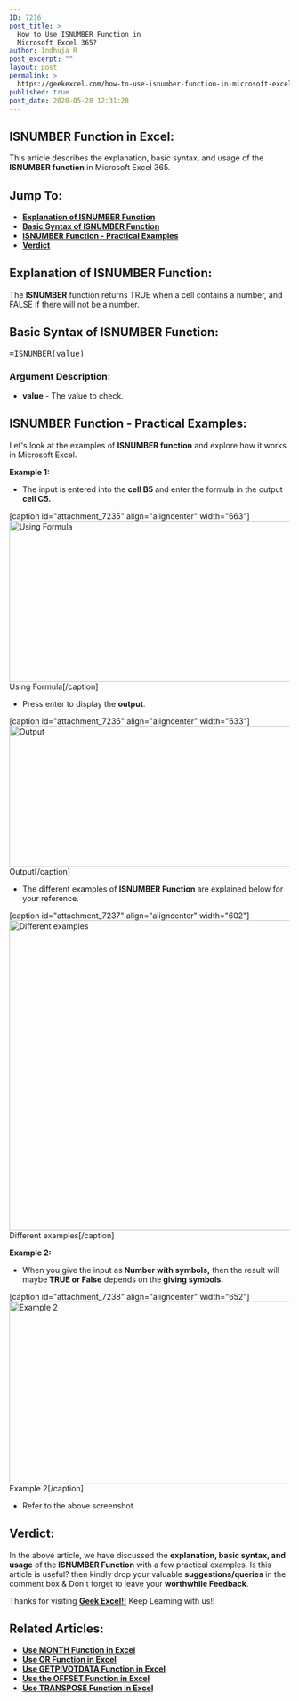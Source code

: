```yaml
---
ID: 7216
post_title: >
  How to Use ISNUMBER Function in
  Microsoft Excel 365?
author: Indhuja R
post_excerpt: ""
layout: post
permalink: >
  https://geekexcel.com/how-to-use-isnumber-function-in-microsoft-excel-365/
published: true
post_date: 2020-05-28 12:31:28
---
```

<h2>ISNUMBER Function in Excel:</h2>
This article describes the explanation, basic syntax, and usage of the <strong>ISNUMBER function</strong> in Microsoft Excel 365.
<h2>Jump To:</h2>
<ul>
 	<li><a href="#1"><strong>Explanation of ISNUMBER Function</strong></a></li>
 	<li><a href="#2"><strong>Basic Syntax of ISNUMBER Function</strong></a></li>
 	<li><a href="#3"><strong>ISNUMBER Function - Practical Examples</strong></a></li>
 	<li><a href="#4"><strong>Verdict</strong></a></li>
</ul>
<h2 id="1"><strong>Explanation of ISNUMBER Function:</strong></h2>
The <strong>ISNUMBER</strong> function returns TRUE when a cell contains a number, and FALSE if there will not be a number.
<h2 id="2"><strong>Basic Syntax of ISNUMBER Function:</strong></h2>
<pre>=ISNUMBER(value)</pre>
<h3><strong>Argument Description:</strong></h3>
<ul>
 	<li><strong>value</strong> - The value to check.</li>
</ul>
<h2 id="3"><strong>ISNUMBER Function - Practical Examples:</strong></h2>
Let's look at the examples of <strong>ISNUMBER </strong><b>function</b> and explore how it works in Microsoft Excel.

<strong>Example 1: </strong>
<ul>
 	<li>The input is entered into the <strong>cell B5 </strong>and enter the formula in the output <strong>cell C5.</strong></li>
</ul>
[caption id="attachment_7235" align="aligncenter" width="663"]<img class="wp-image-7235 size-full" src="https://geekexcel.com/wp-content/uploads/2020/05/Screenshot_1-43.png" alt="Using Formula" width="663" height="289" /> Using Formula[/caption]
<ul>
 	<li>Press enter to display the <strong>output</strong>.</li>
</ul>
[caption id="attachment_7236" align="aligncenter" width="633"]<img class="wp-image-7236 size-full" src="https://geekexcel.com/wp-content/uploads/2020/05/Screenshot_2-35.png" alt="Output" width="633" height="253" /> Output[/caption]
<ul>
 	<li>The different examples of <strong>ISNUMBER Function </strong>are explained below for your reference.</li>
</ul>
[caption id="attachment_7237" align="aligncenter" width="602"]<img class="wp-image-7237 size-full" src="https://geekexcel.com/wp-content/uploads/2020/05/Screenshot_3-30.png" alt="Different examples" width="602" height="557" /> Different examples[/caption]

<strong>Example 2: </strong>
<ul>
 	<li>When you give the input as<strong> Number with symbols,</strong> then the result will maybe<strong> TRUE or False</strong> depends on the<strong> giving symbols.</strong></li>
</ul>
[caption id="attachment_7238" align="aligncenter" width="652"]<img class="wp-image-7238 size-full" src="https://geekexcel.com/wp-content/uploads/2020/05/Screenshot_4-13.png" alt="Example 2" width="652" height="327" /> Example 2[/caption]
<ul>
 	<li>Refer to the above screenshot.</li>
</ul>
<h2 id="4"><strong>Verdict:</strong></h2>
In the above article, we have discussed the <strong>explanation, basic syntax, and usage</strong> of the<strong> ISNUMBER Function</strong> with a few practical examples. Is this article is useful? then kindly drop your valuable <strong>suggestions/queries</strong> in the comment box &amp; Don't forget to leave your <strong>worthwhile Feedback</strong>.

Thanks for visiting <strong><a href="https://geekexcel.com/">Geek Excel!!</a></strong> Keep Learning with us!!
<h2>Related Articles:</h2>
<ul>
 	<li><a href="https://geekexcel.com/how-to-use-month-function-in-microsoft-excel-365/" rel="nofollow"><strong>Use MONTH Function in Excel</strong></a></li>
 	<li><a href="https://geekexcel.com/use-or-function-in-microsoft-excel-365-in-easy-ways/" rel="nofollow"><strong>Use OR Function in Excel</strong></a></li>
 	<li><a href="https://geekexcel.com/easy-steps-to-use-getpivotdata-function-in-excel-365/" rel="nofollow"><strong>Use GETPIVOTDATA Function in Excel</strong></a></li>
 	<li><a href="https://geekexcel.com/use-offset-function-in-microsoft-excel-365/" rel="nofollow"><strong>Use the OFFSET Function in Excel</strong></a></li>
 	<li><a href="https://geekexcel.com/how-to-use-transpose-function-in-microsoft-excel-365/" rel="nofollow"><strong>Use TRANSPOSE Function in Excel</strong></a></li>
</ul>